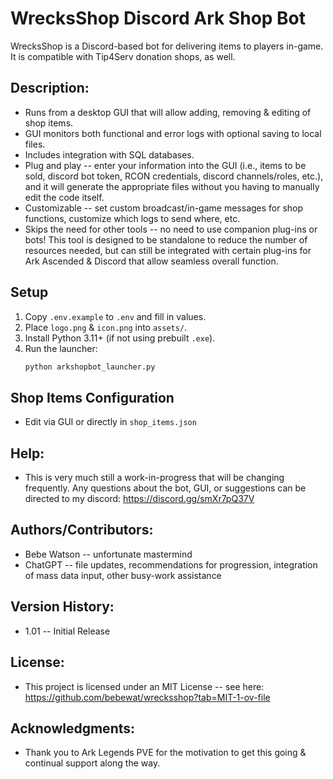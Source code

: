 # WrecksShop Discord Ark Shop Bot

WrecksShop is a Discord-based bot for delivering items to players in-game. It is compatible with Tip4Serv donation shops, as well.

## Description:
* Runs from a desktop GUI that will allow adding, removing & editing of shop items.
* GUI monitors both functional and error logs with optional saving to local files.
* Includes integration with SQL databases.
* Plug and play -- enter your information into the GUI (i.e., items to be sold, discord bot token, RCON credentials, discord channels/roles, etc.), and it will generate the appropriate files without you having to manually edit the code itself.
* Customizable -- set custom broadcast/in-game messages for shop functions, customize which logs to send where, etc.
* Skips the need for other tools -- no need to use companion plug-ins or bots! This tool is designed to be standalone to reduce the number of resources needed, but can still be integrated with certain plug-ins for Ark Ascended & Discord that allow seamless overall function.

## Setup

1. Copy `.env.example` to `.env` and fill in values.
2. Place `logo.png` & `icon.png` into `assets/`.
3. Install Python 3.11+ (if not using prebuilt `.exe`).
4. Run the launcher:
   ```bash
   python arkshopbot_launcher.py

## Shop Items Configuration
* Edit via GUI or directly in `shop_items.json`

## Help:
* This is very much still a work-in-progress that will be changing frequently. Any questions about the bot, GUI, or suggestions can be directed to my discord: https://discord.gg/smXr7pQ37V

## Authors/Contributors:
* Bebe Watson -- unfortunate mastermind
* ChatGPT -- file updates, recommendations for progression, integration of mass data input, other busy-work assistance

## Version History:
* 1.01 -- Initial Release

## License:
* This project is licensed under an MIT License -- see here: https://github.com/bebewat/wrecksshop?tab=MIT-1-ov-file

## Acknowledgments:
* Thank you to Ark Legends PVE for the motivation to get this going & continual support along the way.

